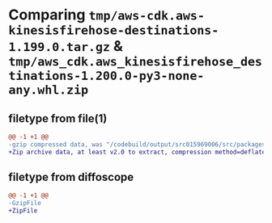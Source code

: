# Comparing `tmp/aws-cdk.aws-kinesisfirehose-destinations-1.199.0.tar.gz` & `tmp/aws_cdk.aws_kinesisfirehose_destinations-1.200.0-py3-none-any.whl.zip`

## filetype from file(1)

```diff
@@ -1 +1 @@
-gzip compressed data, was "/codebuild/output/src015969006/src/packages/@aws-cdk/aws-kinesisfirehose-destinations/dist/python/aws-cdk.aws-kinesisfirehose-d", last modified: Thu Apr 20 17:22:55 2023, max compression
+Zip archive data, at least v2.0 to extract, compression method=deflate
```

## filetype from diffoscope

```diff
@@ -1 +1 @@
-GzipFile
+ZipFile
```

